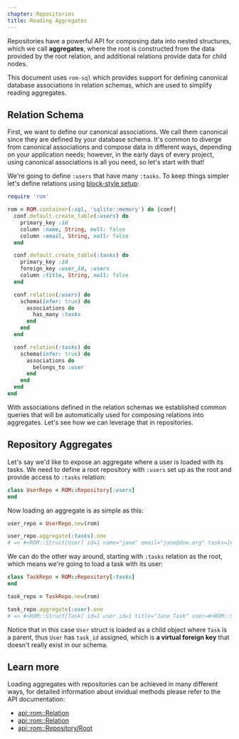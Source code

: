 ```yaml
---
chapter: Repositories
title: Reading Aggregates
---
```


Repositories have a powerful API for composing data into nested structures, which
we call **aggregates**, where the root is constructed from the data provided by
the root relation, and additional relations provide data for child nodes.

This document uses `rom-sql` which provides support for defining canonical database
associations in relation schemas, which are used to simplify reading aggregates.

## Relation Schema

First, we want to define our canonical associations. We call them canonical since
they are defined by your database schema. It's common to diverge from canonical
associations and compose data in different ways, depending on your application needs;
however, in the early days of every project, using canonical associations is all
you need, so let's start with that!

We're going to define `:users` that have many `:tasks`. To keep things simpler
let's define relations using [block-style setup](/%{version}/learn/getting-started/setup-dsl):

``` ruby
require 'rom'

rom = ROM.container(:sql, 'sqlite::memory') do |conf|
  conf.default.create_table(:users) do
    primary_key :id
    column :name, String, null: false
    column :email, String, null: false
  end

  conf.default.create_table(:tasks) do
    primary_key :id
    foreign_key :user_id, :users
    column :title, String, null: false
  end

  conf.relation(:users) do
    schema(infer: true) do
      associations do
        has_many :tasks
      end
    end
  end

  conf.relation(:tasks) do
    schema(infer: true) do
      associations do
        belongs_to :user
      end
    end
  end
end
```

With associations defined in the relation schemas we established common queries
that will be automatically used for composing relations into aggregates. Let's
see how we can leverage that in repositories.

## Repository Aggregates

Let's say we'd like to expose an aggregate where a user is loaded with its tasks.
We need to define a root repository with `:users` set up as the root and provide
access to `:tasks` relation:

``` ruby
class UserRepo < ROM::Repository[:users]
end
```

Now loading an aggregate is as simple as this:

``` ruby
user_repo = UserRepo.new(rom)

user_repo.aggregate(:tasks).one
# => #<ROM::Struct[User] id=1 name="jane" email="jane@doe.org" tasks=[#<ROM::Struct[Task] id=1 user_id=1 title="Jane Task">]>
```

We can do the other way around, starting with `:tasks` relation as the root, which
means we're going to load a task with its user:

``` ruby
class TaskRepo < ROM::Repository[:tasks]
end

task_repo = TaskRepo.new(rom)

task_repo.aggregate(:user).one
# => #<ROM::Struct[Task] id=1 user_id=1 title="Jane Task" user=#<ROM::Struct[User] id=1 name="jane" email="jane@doe.org" task_id=1>>
```

Notice that in this case `User` struct is loaded as a child object where `Task`
is a parent, thus `User` has `task_id` assigned, which is **a virtual foreign key**
that doesn't really exist in our schema.

## Learn more

Loading aggregates with repositories can be achieved in many different ways, for
detailed information about invidual methods please refer to the API documentation:

* [api::rom::Relation](#combine)
* [api::rom::Relation](#wrap)
* [api::rom::Repository/Root](#aggregate)
